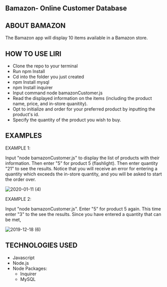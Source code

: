 ## Bamazon- Online Customer Database

## ABOUT BAMAZON
The Bamazon app will display 10 items available in a Bamazon store.

## HOW TO USE LIRI

* Clone the repo to your terminal
* Run npm Install
* Cd into the folder you just created
* npm Install mysql
* npm Install inquirer
* Input command node bamazonCustomer.js
* Read the displayed information on the items (including the product name, price, and in-store quanitity).
* Opt to initialize and order for your preferred product by inputting the product's id.
* Specify the quantity of the product you wish to buy.

## EXAMPLES

EXAMPLE 1:

Input "node bamazonCustomer.js" to display the list of products with their information. Then enter "5" for product 5 (flashlight). Then enter quantity "21" to see the results. Notice that you will receive an error for entering a quantity which exceeds the in-store quantity, and you will be asked to start the order over.


![2020-01-11 (4)](https://user-images.githubusercontent.com/55059602/72210349-9136cc80-347f-11ea-8a2d-f9d22dd22874.png)


EXAMPLE 2:

Input "node bamazonCustomer.js". Enter "5" for product 5 again. This time enter "3" to the see the results. Since you have entered a quantity that can be met, 

![2019-12-18 (6)](https://user-images.githubusercontent.com/55059602/71145227-79ed2200-21e6-11ea-8dd3-940352e7edef.png)


## TECHNOLOGIES USED

* Javascript
* Node.js
* Node Packages:
    * Inquirer
    * MySQL